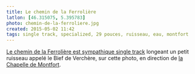 ```yaml
---
title: Le chemin de la Ferrolière
latlon: [46.315075, 5.395783]
photo: chemin-de-la-ferroliere.jpg
created: 2015-05-02 11:42
tags: single track, specialized, 29 pouces, ruisseau, eau, montfort
---
```


[Le chemin de la Ferrolière est sympathique single
track](/single-tracks/montfort-pressiat-par-la-ferroliere/) longeant un petit
ruisseau appelé le Bief de Verchère, sur cette photo, en direction de [la
Chapelle de Montfort](/photos/chapelle-de-montfort/).
